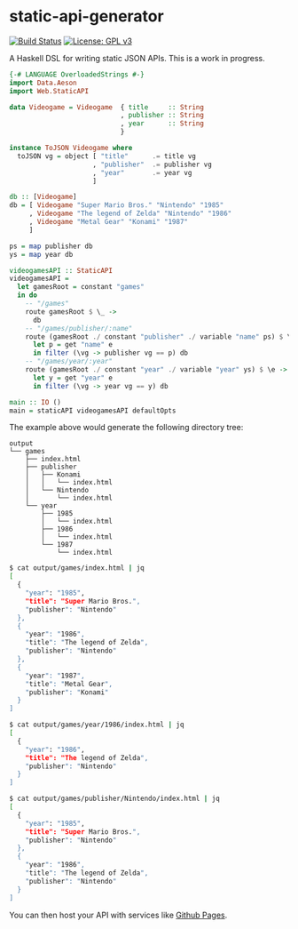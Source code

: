 # static-api-generator
[![Build Status](https://travis-ci.org/jgalat/static-api-generator.svg?branch=master)](https://travis-ci.org/jgalat/static-api-generator) [![License: GPL v3](https://img.shields.io/badge/License-GPL%20v3-blue.svg)](https://www.gnu.org/licenses/gpl-3.0)

A Haskell DSL for writing static JSON APIs. This is a work in progress.

```haskell
{-# LANGUAGE OverloadedStrings #-}
import Data.Aeson
import Web.StaticAPI

data Videogame = Videogame  { title     :: String
                            , publisher :: String
                            , year      :: String
                            }

instance ToJSON Videogame where
  toJSON vg = object [ "title"      .= title vg
                     , "publisher"  .= publisher vg
                     , "year"       .= year vg
                     ]

db :: [Videogame]
db = [ Videogame "Super Mario Bros." "Nintendo" "1985"
     , Videogame "The legend of Zelda" "Nintendo" "1986"
     , Videogame "Metal Gear" "Konami" "1987"
     ]

ps = map publisher db
ys = map year db

videogamesAPI :: StaticAPI
videogamesAPI =
  let gamesRoot = constant "games"
  in do
    -- "/games"
    route gamesRoot $ \_ ->
      db
    -- "/games/publisher/:name"
    route (gamesRoot ./ constant "publisher" ./ variable "name" ps) $ \e ->
      let p = get "name" e
      in filter (\vg -> publisher vg == p) db
    -- "/games/year/:year"
    route (gamesRoot ./ constant "year" ./ variable "year" ys) $ \e ->
      let y = get "year" e
      in filter (\vg -> year vg == y) db

main :: IO ()
main = staticAPI videogamesAPI defaultOpts
```

The example above would generate the following directory tree:

```
output
└── games
    ├── index.html
    ├── publisher
    │   ├── Konami
    │   │   └── index.html
    │   └── Nintendo
    │       └── index.html
    └── year
        ├── 1985
        │   └── index.html
        ├── 1986
        │   └── index.html
        └── 1987
            └── index.html
```

```bash
$ cat output/games/index.html | jq
[
  {
    "year": "1985",
    "title": "Super Mario Bros.",
    "publisher": "Nintendo"
  },
  {
    "year": "1986",
    "title": "The legend of Zelda",
    "publisher": "Nintendo"
  },
  {
    "year": "1987",
    "title": "Metal Gear",
    "publisher": "Konami"
  }
]
```

```bash
$ cat output/games/year/1986/index.html | jq
[
  {
    "year": "1986",
    "title": "The legend of Zelda",
    "publisher": "Nintendo"
  }
]
```

```bash
$ cat output/games/publisher/Nintendo/index.html | jq
[
  {
    "year": "1985",
    "title": "Super Mario Bros.",
    "publisher": "Nintendo"
  },
  {
    "year": "1986",
    "title": "The legend of Zelda",
    "publisher": "Nintendo"
  }
]
```

You can then host your API with services like [Github Pages](https://pages.github.com/).
